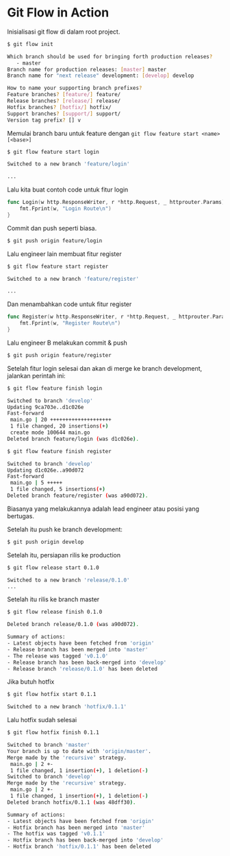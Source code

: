# Git Flow in Action

Inisialisasi git flow di dalam root project.

```bash
$ git flow init

Which branch should be used for bringing forth production releases?
   - master
Branch name for production releases: [master] master
Branch name for "next release" development: [develop] develop

How to name your supporting branch prefixes?
Feature branches? [feature/] feature/
Release branches? [release/] release/
Hotfix branches? [hotfix/] hotfix/
Support branches? [support/] support/
Version tag prefix? [] v
```

Memulai branch baru untuk feature dengan `git flow feature start <name> [<base>]`

```bash
$ git flow feature start login

Switched to a new branch 'feature/login'

...
```

Lalu kita buat contoh code untuk fitur login

```go
func Login(w http.ResponseWriter, r *http.Request, _ httprouter.Params) {
	fmt.Fprint(w, "Login Route\n")
}
```

Commit dan push seperti biasa.

```bash
$ git push origin feature/login
```

Lalu engineer lain membuat fitur register

```bash
$ git flow feature start register

Switched to a new branch 'feature/register'

...
```

Dan menambahkan code untuk fitur register

```go
func Register(w http.ResponseWriter, r *http.Request, _ httprouter.Params) {
	fmt.Fprint(w, "Register Route\n")
}
```

Lalu engineer B melakukan commit & push

```bash
$ git push origin feature/register
```

Setelah fitur login selesai dan akan di merge ke branch development, jalankan perintah ini:

```bash
$ git flow feature finish login

Switched to branch 'develop'
Updating 9ca703e..d1c026e
Fast-forward
 main.go | 20 ++++++++++++++++++++
 1 file changed, 20 insertions(+)
 create mode 100644 main.go
Deleted branch feature/login (was d1c026e).
```

```bash
$ git flow feature finish register

Switched to branch 'develop'
Updating d1c026e..a90d072
Fast-forward
 main.go | 5 +++++
 1 file changed, 5 insertions(+)
Deleted branch feature/register (was a90d072).
```

Biasanya yang melakukannya adalah lead engineer atau posisi yang bertugas.

Setelah itu push ke branch development:

```bash
$ git push origin develop
```

Setelah itu, persiapan rilis ke production

```bash
$ git flow release start 0.1.0

Switched to a new branch 'release/0.1.0'
...
```

Setelah itu rilis ke branch master

```bash
$ git flow release finish 0.1.0

Deleted branch release/0.1.0 (was a90d072).

Summary of actions:
- Latest objects have been fetched from 'origin'
- Release branch has been merged into 'master'
- The release was tagged 'v0.1.0'
- Release branch has been back-merged into 'develop'
- Release branch 'release/0.1.0' has been deleted
```

Jika butuh hotfix

```bash
$ git flow hotfix start 0.1.1

Switched to a new branch 'hotfix/0.1.1'
```

Lalu hotfix sudah selesai

```bash
$ git flow hotfix finish 0.1.1

Switched to branch 'master'
Your branch is up to date with 'origin/master'.
Merge made by the 'recursive' strategy.
 main.go | 2 +-
 1 file changed, 1 insertion(+), 1 deletion(-)
Switched to branch 'develop'
Merge made by the 'recursive' strategy.
 main.go | 2 +-
 1 file changed, 1 insertion(+), 1 deletion(-)
Deleted branch hotfix/0.1.1 (was 48dff30).

Summary of actions:
- Latest objects have been fetched from 'origin'
- Hotfix branch has been merged into 'master'
- The hotfix was tagged 'v0.1.1'
- Hotfix branch has been back-merged into 'develop'
- Hotfix branch 'hotfix/0.1.1' has been deleted
```
